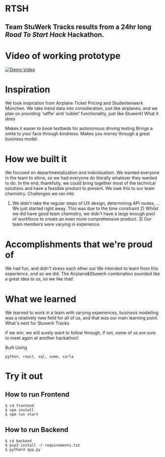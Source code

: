 # RTSH

## Team **StuWerk Tracks** results from a 24hr long *Road To Start Hack*  Hackathon.



# Video of working prototype
[![Demo Video](https://img.youtube.com/vi/w5GVZNmyliQ/0.jpg)](https://www.youtube.com/watch?v=w5GVZNmyliQ)


# Inspiration

We took inspiration from Airplane Ticket Pricing and Studentenwerk München. We take trend data into consideration, just like airplanes, and we plan on providing 'raffle' and 'sublet' functionality, just like Stuwerk!
What it does

Makes it easier to book testbeds for autonomous driving testing Brings a smile to your face through kindness. Makes you money through a great business model.

# How we built it

We focused on departmentalization and individualism. We wanted everyone in the team to shine, so we had everyone do literally whatever they wanted to do. In the end, thankfully, we could bring together most of the technical solutions and have a feasible product to present. We owe this to our team chemistry.
Challenges we ran into

1) We didn't take the regular steps of UX design, determining API routes, ... We just started right away. This was due to the time constraint 2) Whilst we did have good team chemistry, we didn't have a large enough pool of workforce to create an even more comprehensive product. 3) Our team members were varying in experience.

# Accomplishments that we're proud of

We had fun, and didn't stress each other out We intended to learn from this experience, and so we did. The Airplane&Stuwerk combination sounded like a great idea to us, so we like that!

# What we learned

We learned to work in a team with varying experiences, business modelling was a relatively new field for all of us, and that was our main learning point.
What's next for Stuwerk Tracks

If we win, we will surely want to follow through, if not, some of us are sure to meet again at another hackathon!

Built Using

    python, react, sql, sumo, carla


# Try it out
## How to run Frontend
```
$ cd frontend
$ npm install
$ npm run start
```

## How to run Backend
``` 
$ cd backend
$ pip3 install -r requirements.txt
$ python3 app.py 
```
